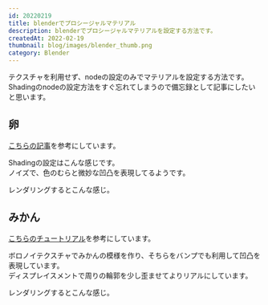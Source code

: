 ```yaml
---
id: 20220219
title: blenderでプロシージャルマテリアル
description: blenderでプロシージャルマテリアルを設定する方法です。
createdAt: 2022-02-19
thumbnail: blog/images/blender_thumb.png
category: Blender
---
```


テクスチャを利用せず、nodeの設定のみでマテリアルを設定する方法です。  
Shadingのnodeの設定方法をすぐ忘れてしまうので備忘録として記事にしたいと思います。 


## 卵
[こちらの記事](https://harkerhack.com/blender-procedural-material-egg/)を参考にしています。

Shadingの設定はこんな感じです。  
ノイズで、色のむらと微妙な凹凸を表現してるようです。

<dynamic-image path="blog/images/20220219/01.png" alt="たまご" ></dynamic-image>

レンダリングするとこんな感じ。
<dynamic-image path="blog/images/20220219/02.png"   alt="たまご" ></dynamic-image>


## みかん
[こちらのチュートリアル](https://www.youtube.com/watch?v=qtvXInEjAWY)を参考にしています。

ボロノイテクスチャでみかんの模様を作り、そちらをバンプでも利用して凹凸を表現しています。  
ディスプレイスメントで周りの輪郭を少し歪ませてよりリアルにしています。

<dynamic-image path="blog/images/20220219/03.png" alt="みかん" ></dynamic-image>

レンダリングするとこんな感じ。
<dynamic-image path="blog/images/20220219/04.png"   alt="みかん" ></dynamic-image>

